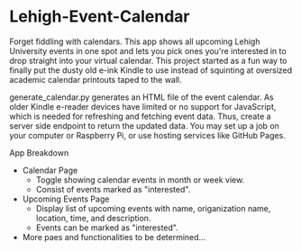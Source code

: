 # Lehigh-Event-Calendar
Forget fiddling with calendars. This app shows all upcoming Lehigh University events in one spot and lets you pick ones you're interested in to drop straight into your virtual calendar. This project started as a fun way to finally put the dusty old e-ink Kindle to use instead of squinting at oversized academic calendar printouts taped to the wall.

generate_calendar.py generates an HTML file of the event calendar.
As older Kindle e-reader devices have limited or no support for JavaScript, which is needed for refreshing and fetching event data. Thus, create a server side endpoint to return the updated data. You may set up a job on your computer or Raspberry Pi, or use hosting services like GitHub Pages.

App Breakdown
* Calendar Page
  - Toggle showing calendar events in month or week view.
  - Consist of events marked as "interested".
* Upcoming Events Page
  - Display list of upcoming events with name, origanization name, location, time, and description.
  - Events can be marked as "interested".
* More paes and functionalities to be determined...